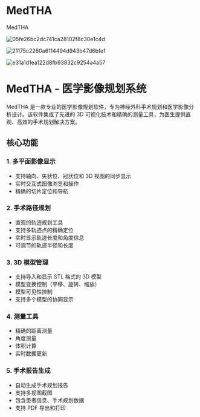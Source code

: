 # MedTHA
MedTHA

![05fe26bc2dc741ca28102f8c30e1c4d](https://github.com/user-attachments/assets/1cf896a8-f76c-43ea-86ba-526ab286aeb8)

![21175c2260a6114494d943b47d6bfef](https://github.com/user-attachments/assets/9870a550-6cfe-4b99-8d43-a4f1ce15b062)

![e31a1d1ea122d8fb93832c9254a4a57](https://github.com/user-attachments/assets/188e8036-96b1-48aa-8313-30ffd09ebf47)

# MedTHA - 医学影像规划系统

MedTHA 是一款专业的医学影像规划软件，专为神经外科手术规划和医学影像分析设计。该软件集成了先进的 3D 可视化技术和精确的测量工具，为医生提供直观、高效的手术规划解决方案。

## 核心功能

### 1. 多平面影像显示
- 支持轴向、矢状位、冠状位和 3D 视图的同步显示
- 实时交互式图像浏览和操作
- 精确的切片定位和导航

### 2. 手术路径规划
- 直观的轨迹规划工具
- 支持多轨迹点的精确定位
- 实时显示轨迹长度和角度信息
- 可调节的轨迹半径和长度

### 3. 3D 模型管理
- 支持导入和显示 STL 格式的 3D 模型
- 模型变换控制（平移、旋转、缩放）
- 模型可见性控制
- 支持多个模型的协同显示

### 4. 测量工具
- 精确的距离测量
- 角度测量
- 体积计算
- 实时数据更新

### 5. 手术报告生成
- 自动生成手术规划报告
- 支持多视图截图
- 包含患者信息、手术规划数据
- 支持 PDF 导出和打印



